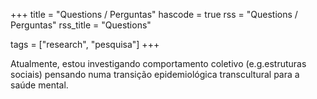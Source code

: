 +++
title = "Questions / Perguntas"
hascode = true
rss = "Questions / Perguntas"
rss_title = "Questions"

tags = ["research", "pesquisa"]
+++

Atualmente, estou investigando comportamento coletivo (e.g.estruturas sociais) pensando numa transição epidemiológica transcultural para a saúde mental.
